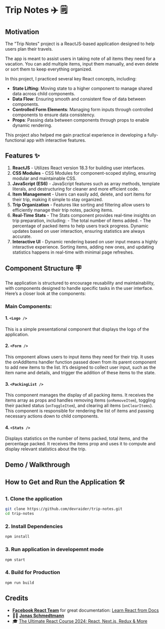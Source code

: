 # Trip Notes ✈️ 🗒️

## Motivation

The "Trip Notes" project is a ReactJS-based application designed to help users plan their travels.

The app is meant to assist users in taking note of all items they need for a vacation. You can add multiple items, input them manually, and even delete or sort them to keep everything organized.

In this project, I practiced several key React concepts, including:

- **State Lifting:** Moving state to a higher component to manage shared data across child components.
- **Data Flow**: Ensuring smooth and consistent flow of data between components.
- **Controlled Form Elements**: Managing form inputs through controlled components to ensure data consistency.
- **Props**: Passing data between components through props to enable dynamic rendering.

This project also helped me gain practical experience in developing a fully-functional app with interactive features.

## Features ✨

1. **ReactJS** - Utilizes React version 18.3 for building user interfaces.
2. **CSS Modules** - CSS Modules for component-scoped styling, ensuring modular and maintainable CSS.
3. **JavaScript (ES6)** - JavaScript features such as array methods, template literals, and destructuring for cleaner and more efficient code.
4. **Item Management** - Users can easily add, delete, and sort items for their trip, making it simple to stay organized.
5. **Trip Organization** - Features like sorting and filtering allow users to efficiently manage their trip notes, packing items.
6. **Real-Time Stats** - The Stats component provides real-time insights on trip preparation, including: - The total number of items added. - The percentage of packed items to help users track progress.
   Dynamic updates based on user interaction, ensuring statistics are always accurate.
7. **Interactive UI** - Dynamic rendering based on user input means a highly interactive experience. Sorting items, adding new ones, and updating statistics happens in real-time with minimal page refreshes.

## Component Structure 🪧

The application is structured to encourage reusability and maintainability, with components designed to handle specific tasks in the user interface. Here’s a closer look at the components:

### Main Components:

#### 1. `<Logo />`

This is a simple presentational component that displays the logo of the application.

#### 2. `<Form />`

This omponent allows users to input items they need for their trip. It uses the onAddItems handler function passed down from its parent component to add new items to the list. It’s designed to collect user input, such as the item name and details, and trigger the addition of these items to the state.

#### 3. `<PackingList />`

This component manages the display of all packing items. It receives the items array as props and handles removing items (`onRemoveItem`), toggling their packed status (`onToggleItem`), and clearing all items (`onClearItems`). This component is responsible for rendering the list of items and passing necessary actions down to child components.

#### 4. `<Stats />`

Displays statistics on the number of items packed, total items, and the percentage packed. It receives the items prop and uses it to compute and display relevant statistics about the trip.

## Demo / Walkthrough

## How to Get and Run the Application 🛠️

### 1. Clone the application

```bash
git clone https://github.com/devraider/trip-notes.git
cd trip-notes
```

### 2. Install Dependencies

```bash
npm install
```

### 3. Run application in developemnt mode

```bash
npm start
```

### 4. Build for Production

```bash
npm run build
```

## Credits

- [**Facebook React Team**](https://github.com/facebook/react) for great documentation: [Learn React from Docs](https://react.dev/learn)
- 🧑‍🏫 [**Jonas Schmedtmann**](https://github.com/jonasschmedtmann)
- 🎓 [The Ultimate React Course 2024: React, Next.js, Redux & More](https://www.udemy.com/course/the-ultimate-react-course/)

